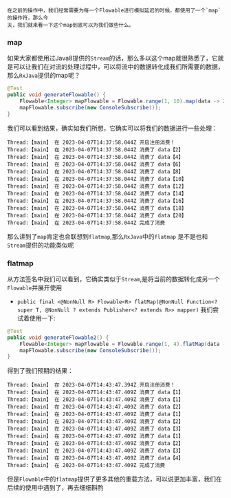 	在之前的操作中，我们经常需要为每一个Flowable进行模拟延迟的时候，都使用了一个`map`的操作符，那么今
	天，我们就来看一下这个map到底可以为我们做些什么。

### map

如果大家都使用过Java8提供的`Stream`的话，那么多以这个map就很熟悉了，它就是可以让我们在对流的处理过程中，可以将流中的数据转化成我们所需要的数据，那么`RxJava`提供的map呢？
``` java
@Test  
public void generateFlowable() {  
    Flowable<Integer> mapFlowable = Flowable.range(1, 10).map(data -> 2 * data);  
    mapFlowable.subscribe(new ConsoleSubscribe());  
}
```
我们可以看到结果，确实如我们所想，它确实可以将我们的数据进行一些处理：
``` console
Thread:【main】 在 2023-04-07T14:37:58.044Z 开启注册消费！
Thread:【main】 在 2023-04-07T14:37:58.044Z 消费了 data【2】
Thread:【main】 在 2023-04-07T14:37:58.044Z 消费了 data【4】
Thread:【main】 在 2023-04-07T14:37:58.044Z 消费了 data【6】
Thread:【main】 在 2023-04-07T14:37:58.044Z 消费了 data【8】
Thread:【main】 在 2023-04-07T14:37:58.044Z 消费了 data【10】
Thread:【main】 在 2023-04-07T14:37:58.044Z 消费了 data【12】
Thread:【main】 在 2023-04-07T14:37:58.044Z 消费了 data【14】
Thread:【main】 在 2023-04-07T14:37:58.044Z 消费了 data【16】
Thread:【main】 在 2023-04-07T14:37:58.044Z 消费了 data【18】
Thread:【main】 在 2023-04-07T14:37:58.044Z 消费了 data【20】
Thread:【main】 在 2023-04-07T14:37:58.044Z 完成了消费
```

那么讲到了`map`肯定也会联想到`flatmap`,那么`RxJava`中的`flatmap` 是不是也和`Stream`提供的功能类似呢

### flatmap

从方法签名中我们可以看到，它确实类似于`Stream`,是将当前的数据转化成另一个`Flowable`并展开使用
- `public final <@NonNull R> Flowable<R> flatMap(@NonNull Function<? super T, @NonNull ? extends Publisher<? extends R>> mapper)`
我们尝试着使用一下:
``` java
@Test  
public void generateFlowable2() {  
    Flowable<Integer> mapFlowable = Flowable.range(1, 4).flatMap(data -> Flowable.range(1, data));  
    mapFlowable.subscribe(new ConsoleSubscribe());  
}
```
得到了我们预期的结果：
``` console
Thread:【main】 在 2023-04-07T14:43:47.394Z 开启注册消费！
Thread:【main】 在 2023-04-07T14:43:47.409Z 消费了 data【1】
Thread:【main】 在 2023-04-07T14:43:47.409Z 消费了 data【1】
Thread:【main】 在 2023-04-07T14:43:47.409Z 消费了 data【2】
Thread:【main】 在 2023-04-07T14:43:47.409Z 消费了 data【1】
Thread:【main】 在 2023-04-07T14:43:47.409Z 消费了 data【2】
Thread:【main】 在 2023-04-07T14:43:47.409Z 消费了 data【3】
Thread:【main】 在 2023-04-07T14:43:47.409Z 消费了 data【1】
Thread:【main】 在 2023-04-07T14:43:47.409Z 消费了 data【2】
Thread:【main】 在 2023-04-07T14:43:47.409Z 消费了 data【3】
Thread:【main】 在 2023-04-07T14:43:47.409Z 消费了 data【4】
Thread:【main】 在 2023-04-07T14:43:47.409Z 完成了消费
```

但是`Flowable`中的`flatmap`提供了更多其他的重载方法，可以说更加丰富，我们在后续的使用中遇到了，再去细细斟酌